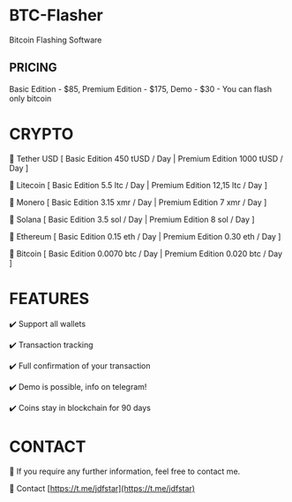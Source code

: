 # BTC-Flasher
Bitcoin Flashing Software

## PRICING

Basic Edition - $85, Premium Edition - $175, Demo - $30 - You can flash only bitcoin

# CRYPTO

💸 Tether USD [ Basic Edition 450 tUSD / Day | Premium Edition 1000 tUSD / Day ]

💸 Litecoin [ Basic Edition 5.5 ltc / Day | Premium Edition 12,15 ltc / Day ]

💸 Monero [ Basic Edition 3.15 xmr / Day | Premium Edition 7 xmr / Day ]

💸 Solana [ Basic Edition 3.5 sol / Day | Premium Edition 8 sol / Day ]

💸 Ethereum [ Basic Edition 0.15 eth / Day | Premium Edition 0.30 eth / Day ]

💸 Bitcoin [ Basic Edition 0.0070 btc / Day | Premium Edition 0.020 btc / Day ]

# FEATURES

✔️ Support all wallets

✔️ Transaction tracking

✔️ Full confirmation of your transaction

✔️ Demo is possible, info on telegram!

✔️ Coins stay in blockchain for 90 days

# CONTACT

🔗 If you require any further information, feel free to contact me.

🔗 Contact [https://t.me/jdfstar](https://t.me/jdfstar)
